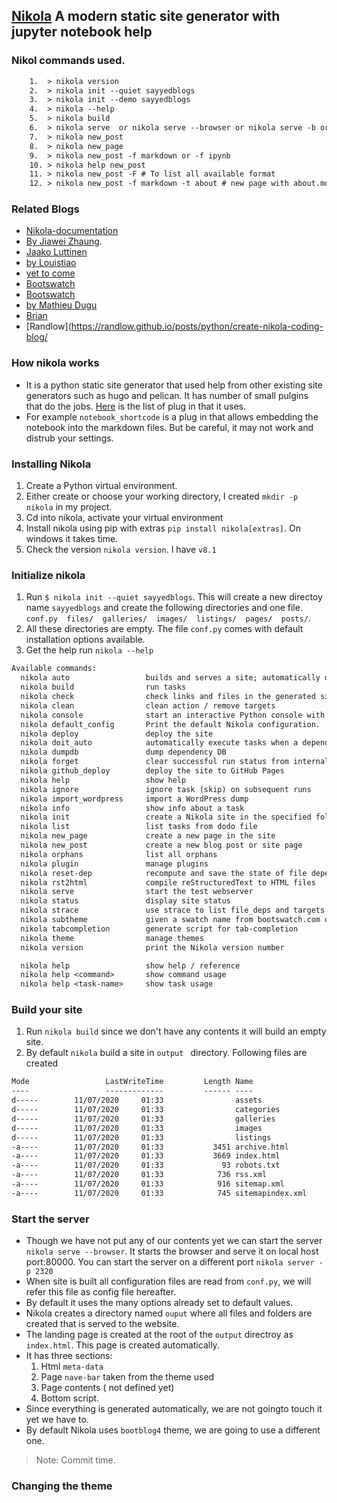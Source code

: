 <!--
.. title: ReadMe
.. slug: Read-Me
.. date: 2020-07-10 02:36:27 UTC+01:00
.. tags: markdown, nikola
.. category: markdown
.. link: 
.. description: 
.. type: text
-->

## [Nikola](https://getnikola.com/getting-started.html) A modern static site generator with jupyter notebook help

### Nikol commands used.

```txt 
    1.  > nikola version
    2.  > nikola init --quiet sayyedblogs
    3.  > nikola init --demo sayyedblogs
    4.  > nikola --help
    5.  > nikola build
    6.  > nikola serve  or nikola serve --browser or nikola serve -b or nikola auto
    7.  > nikola new_post
    8.  > nikola new_page
    9.  > nikola new_post -f markdown or -f ipynb
    10. > nikola help new_post
    11. > nikola new_post -F # To list all available format
    12. > nikola new_post -f markdown -t about # new page with about.md created with tile set to about
```

### Related Blogs

  + [Nikola-documentation](https://getnikola.com/handbook.html#jupyter-notebook)
  + [By Jiawei Zhaung](https://jiaweizhuang.github.io/blog/nikola-guide/).
  + [Jaako Luttinen](http://www.jaakkoluttinen.fi/blog/how-to-blog-with-jupyter-ipython-notebook-and-nikola/)
  + [by Louistiao](http://louistiao.me/posts/how-i-customized-my-nikola-powered-site/)
  + [ yet to come]()
  + [Bootswatch](https://bootswatch.com/)
  + [Bootswatch](https://bootswatch.com/)
  + [by Mathieu Dugu](https://www.brainsorting.dev/posts/create-a-blog-with-nikola/)
  + [Brian](http://groupbcl.ca/blog/posts/2019/static-site-generator-candidate-software-nikola/)
  + [Randlow](https://randlow.github.io/posts/python/create-nikola-coding-blog/



### How nikola works

- It is a python static site generator that used help from other existing site generators such as hugo and pelican. It has number of small pulgins that do the jobs. [Here](https://plugins.getnikola.com/) is the list of plug in that it uses.
- For example `notebook_shortcode` is a plug in that allows embedding the notebook into the markdown files. But be careful, it may not work and distrub your settings.


### Installing Nikola 

1. Create a Python virtual environment.
2. Either create or choose your working directory, I created `mkdir -p nikola` in my project.
3. Cd into nikola, activate your virtual environment 
4. Install nikola using pip with extras `pip install nikola[extras]`. On windows it takes time.
5. Check the version `nikola version`. I have `v8.1`

### Initialize nikola

1. Run `$ nikola init --quiet sayyedblogs`. This will create a new directoy name `sayyedblogs` and create the following directories and one file. `conf.py  files/  galleries/  images/  listings/  pages/  posts/`.
2. All these directories are empty. The file `conf.py` comes with default installation options available.
3. Get the help run `nikola --help`


```txt
Available commands:
  nikola auto                 builds and serves a site; automatically detects site changes, rebuilds, and optionally refreshes a browser
  nikola build                run tasks
  nikola check                check links and files in the generated site
  nikola clean                clean action / remove targets
  nikola console              start an interactive Python console with access to your site
  nikola default_config       Print the default Nikola configuration.
  nikola deploy               deploy the site
  nikola doit_auto            automatically execute tasks when a dependency changes
  nikola dumpdb               dump dependency DB
  nikola forget               clear successful run status from internal DB
  nikola github_deploy        deploy the site to GitHub Pages
  nikola help                 show help
  nikola ignore               ignore task (skip) on subsequent runs
  nikola import_wordpress     import a WordPress dump
  nikola info                 show info about a task
  nikola init                 create a Nikola site in the specified folder
  nikola list                 list tasks from dodo file
  nikola new_page             create a new page in the site
  nikola new_post             create a new blog post or site page
  nikola orphans              list all orphans
  nikola plugin               manage plugins
  nikola reset-dep            recompute and save the state of file dependencies without executing actions
  nikola rst2html             compile reStructuredText to HTML files
  nikola serve                start the test webserver
  nikola status               display site status
  nikola strace               use strace to list file_deps and targets
  nikola subtheme             given a swatch name from bootswatch.com or hackerthemes.com and a parent theme, creates a custom theme
  nikola tabcompletion        generate script for tab-completion
  nikola theme                manage themes
  nikola version              print the Nikola version number

  nikola help                 show help / reference
  nikola help <command>       show command usage
  nikola help <task-name>     show task usage
```


### Build your site

1. Run `nikola build` since we don't have any contents it will build an empty site.
2. By default `nikola` build a site in `output ` directory. Following files are created

```txt
Mode                 LastWriteTime         Length Name
----                 -------------         ------ ----
d-----        11/07/2020     01:33                assets
d-----        11/07/2020     01:33                categories
d-----        11/07/2020     01:33                galleries
d-----        11/07/2020     01:33                images
d-----        11/07/2020     01:33                listings
-a----        11/07/2020     01:33           3451 archive.html
-a----        11/07/2020     01:33           3669 index.html
-a----        11/07/2020     01:33             93 robots.txt
-a----        11/07/2020     01:33            736 rss.xml
-a----        11/07/2020     01:33            916 sitemap.xml
-a----        11/07/2020     01:33            745 sitemapindex.xml
```

### Start the server

- Though we have not put any of our contents yet we can start the server `nikola serve --browser`. It starts the browser and serve it on local host port:80000. You can start the server on a different port `nikola server -p 2320`
- When site is built all configuration files are read from `conf.py`, we will refer this file as config file hereafter.
- By default it uses the many options already set to default values.
- Nikola creates a directory named `ouput` where all files and folders are created that is served to the website.
- The landing page is created at the root of the `output` directroy as `index.html`. This page is created automatically.
- It has three sections:
  1. Html `meta-data`
  2. Page `nave-bar` taken from the theme used
  3. Page contents ( not defined yet)
  4. Bottom script.
- Since everything is generated automatically, we are not goingto touch it yet we have to.
- By default Nikola uses `bootblog4` theme, we are going to use a different one.

> Note: Commit time.

### Changing the theme
